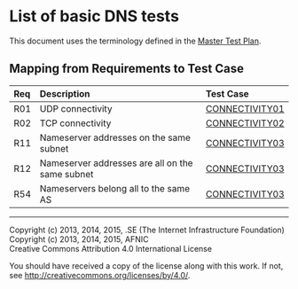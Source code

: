# List of basic DNS tests

This document uses the terminology defined in the [Master Test Plan](../Master%20Test%20Plan.md).

## Mapping from Requirements to Test Case

|Req| Description                                    | Test Case                         |
|:--|:-----------------------------------------------|:----------------------------------|
|R01|UDP connectivity                                |[CONNECTIVITY01](connectivity01.md)|
|R02|TCP connectivity                                |[CONNECTIVITY02](connectivity02.md)|
|R11|Nameserver addresses on the same subnet         |[CONNECTIVITY03](connectivity03.md)|
|R12|Nameserver addresses are all on the same subnet |[CONNECTIVITY03](connectivity03.md)|
|R54|Nameservers belong all to the same AS           |[CONNECTIVITY03](connectivity03.md)|

-------

Copyright (c) 2013, 2014, 2015, .SE (The Internet Infrastructure Foundation)  
Copyright (c) 2013, 2014, 2015, AFNIC  
Creative Commons Attribution 4.0 International License

You should have received a copy of the license along with this
work.  If not, see <http://creativecommons.org/licenses/by/4.0/>.
